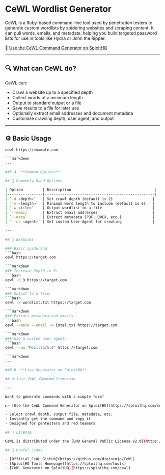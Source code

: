 # CeWL Wordlist Generator

CeWL is a Ruby-based command-line tool used by penetration testers to generate custom wordlists by spidering websites and scraping content. It can pull words, emails, and metadata, helping you build targeted password lists for use in tools like Hydra or John the Ripper.

🔗 [Use the CeWL Command Generator on SploitHQ](https://sploithq.com/cewl)

---

## 🔍 What can CeWL do?

CeWL can:
- Crawl a website up to a specified depth
- Collect words of a minimum length
- Output to standard output or a file
- Save results to a file for later use
- Optionally extract email addresses and document metadata
- Customize crawling depth, user agent, and output

---

## ⚙️ Basic Usage

```bash
cewl https://example.com

```markdown
---

### 4. **Common Options**

## 🧰 Commonly Used Options

| Option         | Description                                      |
|----------------|--------------------------------------------------|
| `-d <depth>`   | Set crawl depth (default is 2)                  |
| `-m <length>`  | Minimum word length to include (default is 6)   |
| `-w <file>`    | Output wordlist to a file                       |
| `--email`      | Extract email addresses                         |
| `--meta`       | Extract metadata (PDF, DOCX, etc.)              |
| `--ua <agent>` | Set custom User-Agent for crawling              |

---

## 🧪 Examples

### Basic spidering:
```bash
cewl https://target.com

```markdown
### Increase Depth to 3:
```bash
cewl -d 3 https://target.com

```markdown
### Output to a file:
```bash
cewl -w wordlist.txt https://target.com

```markdown
### Extract metadata and emails
```bash
cewl --meta --email -w intel.txt https://target.com

```markdown
### Use a custom user agent:
```bash
cewl --ua "Mozilla/5.0" https://target.com

```markdown
---

### 6. **Live Generator on SploitHQ**

## 🌐 Live CeWL Command Generator

---

Want to generate commands with a simple form?

👉 [Use the CeWL Command Generator on SploitHQ](https://sploithq.com/cewl)

- Select crawl depth, output file, metadata, etc.
- Instantly get the command and copy it
- Designed for pentesters and red teamers

## 📄 License

CeWL is distributed under the [GNU General Public License v2.0](https://github.com/digininja/CeWL/blob/master/LICENSE).

## 🔗 Useful Links

- [Official CeWL GitHub](https://github.com/digininja/CeWL)
- [SploitHQ Tools Homepage](https://sploithq.com/tools)
- [CeWL Generator on SploitHQ](https://sploithq.com/cewl)
